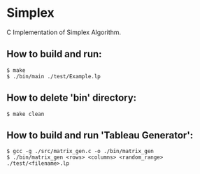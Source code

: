 Simplex
=======

C Implementation of Simplex Algorithm.

## How to build and run:
    $ make
    $ ./bin/main ./test/Example.lp

## How to delete 'bin' directory:
    $ make clean
    
## How to build and run 'Tableau Generator':
    $ gcc -g ./src/matrix_gen.c -o ./bin/matrix_gen
    $ ./bin/matrix_gen <rows> <columns> <random_range> ./test/<filename>.lp
